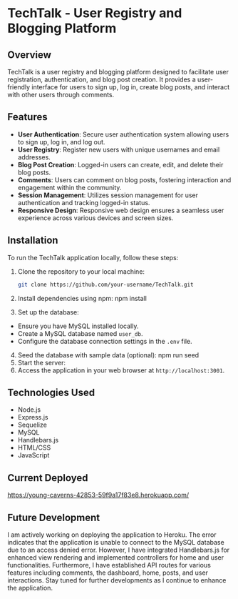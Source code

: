 # TechTalk - User Registry and Blogging Platform

## Overview

TechTalk is a user registry and blogging platform designed to facilitate user registration, authentication, and blog post creation. It provides a user-friendly interface for users to sign up, log in, create blog posts, and interact with other users through comments.

## Features

- **User Authentication**: Secure user authentication system allowing users to sign up, log in, and log out.
- **User Registry**: Register new users with unique usernames and email addresses.
- **Blog Post Creation**: Logged-in users can create, edit, and delete their blog posts.
- **Comments**: Users can comment on blog posts, fostering interaction and engagement within the community.
- **Session Management**: Utilizes session management for user authentication and tracking logged-in status.
- **Responsive Design**: Responsive web design ensures a seamless user experience across various devices and screen sizes.

## Installation

To run the TechTalk application locally, follow these steps:

1. Clone the repository to your local machine:

   ```bash
   git clone https://github.com/your-username/TechTalk.git

2. Install dependencies using npm: npm install
3. Set up the database:
- Ensure you have MySQL installed locally.
- Create a MySQL database named `user_db`.
- Configure the database connection settings in the `.env` file.
4. Seed the database with sample data (optional): npm run seed
5. Start the server:
6. Access the application in your web browser at `http://localhost:3001`.

## Technologies Used

- Node.js
- Express.js
- Sequelize 
- MySQL
- Handlebars.js
- HTML/CSS
- JavaScript
## Current Deployed
https://young-caverns-42853-59f9a17f83e8.herokuapp.com/

## Future Development
I am actively working on deploying the application to Heroku. The error indicates that the application is unable to connect to the MySQL database due to an access denied error. However, I have integrated Handlebars.js for enhanced view rendering and implemented controllers for home and user functionalities. Furthermore, I have established API routes for various features including comments, the dashboard, home, posts, and user interactions. Stay tuned for further developments as I continue to enhance the application.